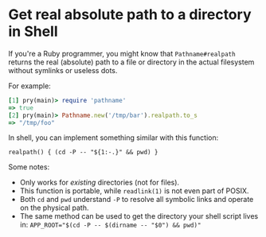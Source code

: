 # Get real absolute path to a directory in Shell

If you're a Ruby programmer, you might know that `Pathname#realpath` returns the real (absolute) path to a file or directory in the actual filesystem without symlinks or useless dots.

For example:

```ruby
[1] pry(main)> require 'pathname'
=> true
[2] pry(main)> Pathname.new('/tmp/bar').realpath.to_s
=> "/tmp/foo"
```

In shell, you can implement something similar with this function:

    realpath() { (cd -P -- "${1:-.}" && pwd) }

Some notes:

- Only works for _existing_ directories (not for files).
- This function is portable, while `readlink(1)` is not even part of POSIX.
- Both `cd` and `pwd` understand `-P` to resolve all symbolic links and operate on the physical path.
- The same method can be used to get the directory your shell script lives in: `APP_ROOT="$(cd -P -- $(dirname -- "$0") && pwd)"`
